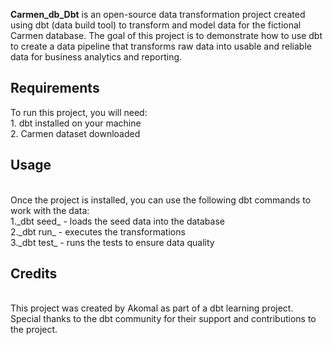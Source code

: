 **Carmen_db_Dbt** is an open-source data transformation project created using dbt (data build tool) to transform and model data for the fictional Carmen database. The goal of this project is to demonstrate how to use dbt to create a data pipeline that transforms raw data into usable and reliable data for business analytics and reporting.

<h2>Requirements</h2>
To run this project, you will need:<br/>
1. dbt installed on your machine<br/>
2. Carmen dataset downloaded<br/>
<h2>Usage</h2><br/>
Once the project is installed, you can use the following dbt commands to work with the data:<br/>
1._dbt seed_ - loads the seed data into the database<br/>
2._dbt run_ - executes the transformations<br/>
3._dbt test_ - runs the tests to ensure data quality<br/>
<h2>Credits</h2><br/>
This project was created by Akomal as part of a dbt learning project. Special thanks to the dbt community for their support and contributions to the project.
